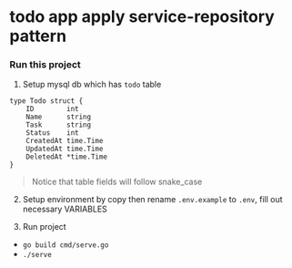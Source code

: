 # todo app apply service-repository pattern

### Run this project
1. Setup mysql db which has `todo` table
```
type Todo struct {
    ID        int
    Name      string
    Task      string
    Status    int
    CreatedAt time.Time
    UpdatedAt time.Time
    DeletedAt *time.Time
}
```
> Notice that table fields will follow snake_case

2. Setup environment by copy then rename `.env.example` to `.env`, fill out necessary VARIABLES

3. Run project
- `go build cmd/serve.go`
- `./serve`